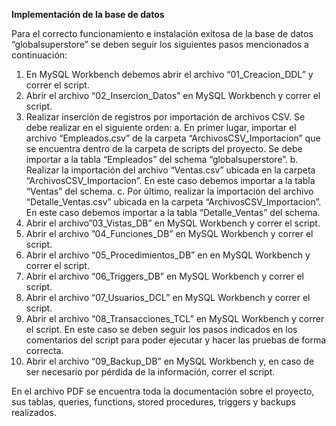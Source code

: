 **Implementación de la base de datos**

Para el correcto funcionamiento e instalación exitosa de la base de datos “globalsuperstore” se deben seguir los siguientes pasos mencionados a continuación:

1.	En MySQL Workbench debemos abrir el archivo “01_Creacion_DDL” y correr el script. 
2.	Abrir el archivo “02_Insercion_Datos” en MySQL Workbench y correr el script.
3.	Realizar inserción de registros por importación de archivos CSV. Se debe realizar en el siguiente orden: 
a.	En primer lugar, importar el archivo “Empleados.csv” de la carpeta “ArchivosCSV_Importacion” que se encuentra dentro de la carpeta de scripts del proyecto. Se debe importar a la tabla “Empleados” del schema “globalsuperstore”. 
b.	Realizar la importación del archivo “Ventas.csv” ubicada en la carpeta “ArchivosCSV_Importacion”. En este caso debemos importar a la tabla “Ventas” del schema. 
c.	Por último, realizar la importación del archivo “Detalle_Ventas.csv” ubicada en la carpeta “ArchivosCSV_Importacion”. En este caso debemos importar a la tabla “Detalle_Ventas” del schema. 
4.	Abrir el archivo”03_Vistas_DB” en MySQL Workbench y correr el script.
5.	Abrir el archivo ”04_Funciones_DB” en MySQL Workbench y correr el script.
6.	Abrir el archivo “05_Procedimientos_DB” en en MySQL Workbench y correr el script.
7.	Abrir el archivo “06_Triggers_DB” en MySQL Workbench y correr el script.
8.	Abrir el archivo “07_Usuarios_DCL” en MySQL Workbench y correr el script.
9.	Abrir el archivo “08_Transacciones_TCL” en MySQL Workbench y correr el script. En este caso se deben seguir los pasos indicados en los comentarios del script para poder ejecutar y hacer las pruebas de forma correcta.
10.	Abrir el archivo “09_Backup_DB” en MySQL Workbench y, en caso de ser necesario por pérdida de la información,  correr el script.

En el archivo PDF se encuentra toda la documentación sobre el proyecto, sus tablas, queries, functions, stored procedures, triggers y backups realizados. 
